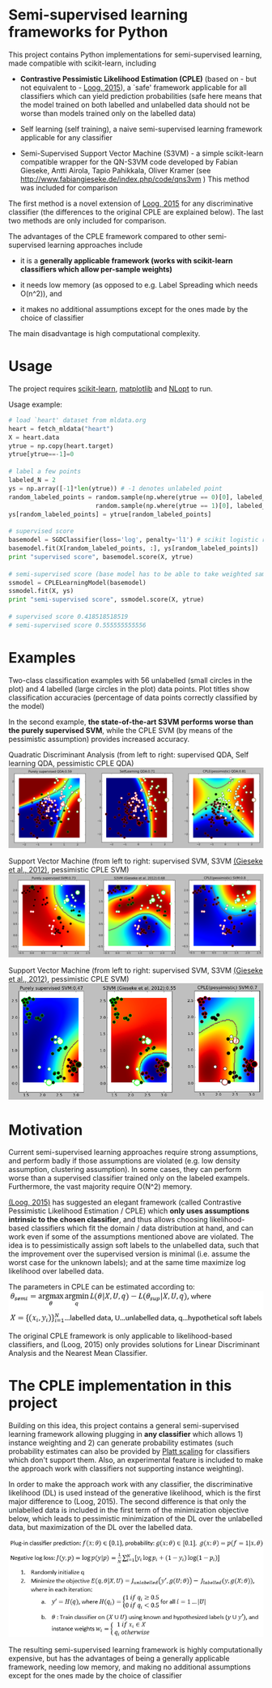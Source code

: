 Semi-supervised learning frameworks for Python
===============

This project contains Python implementations for semi-supervised
learning, made compatible with scikit-learn, including

- **Contrastive Pessimistic Likelihood Estimation (CPLE)** (based on - but not equivalent to - [Loog, 2015](http://arxiv.org/abs/1503.00269)), a `safe' framework applicable for all classifiers which can yield prediction probabilities
(safe here means that the model trained on both labelled and unlabelled data should not be worse than models trained only on the labelled data)

- Self learning (self training), a naive semi-supervised learning framework applicable for any classifier

- Semi-Supervised Support Vector Machine (S3VM) - a simple scikit-learn compatible wrapper for the QN-S3VM code developed by 
Fabian Gieseke, Antti Airola, Tapio Pahikkala, Oliver Kramer (see http://www.fabiangieseke.de/index.php/code/qns3vm ) 
This method was included for comparison

The first method is a novel extension of [Loog, 2015](http://arxiv.org/abs/1503.00269) for any discriminative classifier (the differences to the original CPLE are explained below). The last two methods are only included for comparison. 

 
The advantages of the CPLE framework compared to other semi-supervised learning approaches include  

- it is a **generally applicable framework (works with scikit-learn classifiers which allow per-sample weights)**

- it needs low memory (as opposed to e.g. Label Spreading which needs O(n^2)), and 

- it makes no additional assumptions except for the ones made by the choice of classifier 

The main disadvantage is high computational complexity.

Usage
===============

The project requires [scikit-learn](http://scikit-learn.org/stable/install.html), [matplotlib](http://matplotlib.org/users/installing.html) and [NLopt](http://ab-initio.mit.edu/wiki/index.php/NLopt_Installation) to run.

Usage example:

```python
# load `heart' dataset from mldata.org
heart = fetch_mldata("heart")
X = heart.data
ytrue = np.copy(heart.target)
ytrue[ytrue==-1]=0

# label a few points 
labeled_N = 2
ys = np.array([-1]*len(ytrue)) # -1 denotes unlabeled point
random_labeled_points = random.sample(np.where(ytrue == 0)[0], labeled_N/2)+\
                        random.sample(np.where(ytrue == 1)[0], labeled_N/2)
ys[random_labeled_points] = ytrue[random_labeled_points]

# supervised score
basemodel = SGDClassifier(loss='log', penalty='l1') # scikit logistic regression
basemodel.fit(X[random_labeled_points, :], ys[random_labeled_points])
print "supervised score", basemodel.score(X, ytrue)

# semi-supervised score (base model has to be able to take weighted samples)
ssmodel = CPLELearningModel(basemodel)
ssmodel.fit(X, ys)
print "semi-supervised score", ssmodel.score(X, ytrue)

# supervised score 0.418518518519
# semi-supervised score 0.555555555556
```


Examples
===============

Two-class classification examples with 56 unlabelled (small circles in the plot) and 4 labelled (large circles in the plot) data points. 
Plot titles show classification accuracies (percentage of data points correctly classified by the model)

In the second example, **the state-of-the-art S3VM performs worse than the purely supervised SVM**, while the CPLE SVM (by means of the 
pessimistic assumption) provides increased accuracy.

Quadratic Discriminant Analysis (from left to right: supervised QDA, Self learning QDA, pessimistic CPLE QDA) 
![Comparison of supervised QDA with CPLE QDA](qdaexample.png)

Support Vector Machine (from left to right: supervised SVM, S3VM [(Gieseke et al., 2012)](http://www.sciencedirect.com/science/article/pii/S0925231213003706), pessimistic CPLE SVM)
![Comparison of supervised SVM, S3VM, and CPLE SVM](svmexample1.png)
 
Support Vector Machine (from left to right: supervised SVM, S3VM [(Gieseke et al., 2012)](http://www.sciencedirect.com/science/article/pii/S0925231213003706), pessimistic CPLE SVM)
![Comparison of supervised SVM, S3VM, and CPLE SVM](svmexample2.png)

Motivation
===============

Current semi-supervised learning approaches require strong assumptions, and perform badly if those 
assumptions are violated (e.g. low density assumption, clustering assumption). In some cases, they can perform worse than a supervised classifier trained only on the labeled exampels. Furthermore, the vast majority require O(N^2) memory.  

[(Loog, 2015)](http://arxiv.org/abs/1503.00269) has suggested an elegant framework (called Contrastive Pessimistic Likelihood Estimation / CPLE) which 
**only uses assumptions intrinsic to the chosen classifier**, and thus allows choosing likelihood-based classifiers which fit the domain / data 
distribution at hand, and can work even if some of the assumptions mentioned above are violated. The idea is to pessimistically assign soft labels 
to the unlabelled data, such that the improvement over the supervised version is minimal (i.e. assume the worst case for the unknown labels); 
and at the same time maximize log likelihood over labelled data. 

The parameters in CPLE can be estimated according to:
![CPLE Equation](eq1.png)

The original CPLE framework is only applicable to likelihood-based classifiers, and (Loog, 2015) only provides solutions for Linear Discriminant Analysis and the Nearest Mean Classifier.

The CPLE implementation in this project
===============

Building on this idea, this project contains a general semi-supervised learning framework allowing plugging in **any classifier** which allows 1) instance weighting and 2) can generate probability 
estimates (such probability estimates can also be provided by [Platt scaling](https://en.wikipedia.org/wiki/Platt_scaling) for classifiers which don't support them. Also, an experimental feature 
is included to make the approach work with classifiers not supporting instance weighting).

In order to make the approach work with any classifier, the discriminative likelihood (DL) is used instead of the generative likelihood, which is the first major difference to (Loog, 2015). The second 
difference is that only the unlabelled data is included in the first term of the minimization objective below, which leads to pessimistic minimization of the DL over the unlabelled data, but maximization
of the DL over the labelled data. 

![CPLE Equation](alg1.png)

The resulting semi-supervised learning framework is highly computationally expensive, but has the advantages of being a generally applicable framework, needing low memory, and making no additional assumptions except for the ones made by the choice of classifier 
